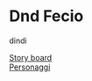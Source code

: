 # Dnd Fecio
 dindi 

[Story board](./Waterdeep_Il_Furto_Dei_Dragoni/dnd_campaign.md)  
[Personaggi](./Waterdeep_Il_Furto_Dei_Dragoni/characters.md)  